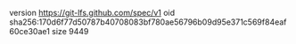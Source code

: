version https://git-lfs.github.com/spec/v1
oid sha256:170d6f77d50787b40708083bf780ae56796b09d95e371c569f84eaf60ce30ae1
size 9449
